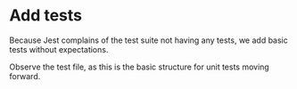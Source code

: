# Add tests

Because Jest complains of the test suite not having any tests, we add
basic tests without expectations.

Observe the test file, as this is the basic structure for unit tests moving forward.
